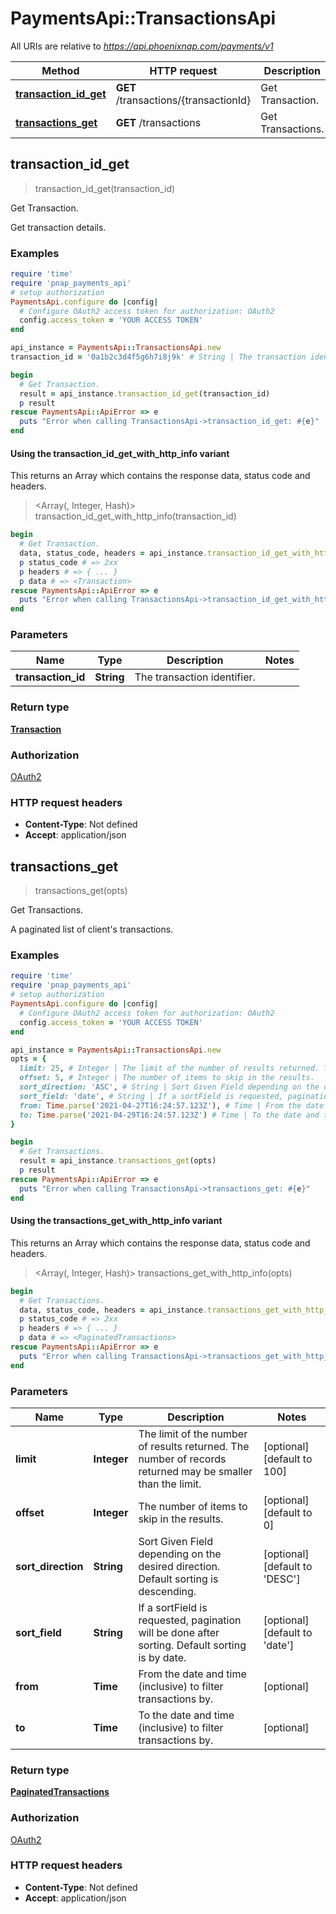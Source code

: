 # PaymentsApi::TransactionsApi

All URIs are relative to *https://api.phoenixnap.com/payments/v1*

| Method | HTTP request | Description |
| ------ | ------------ | ----------- |
| [**transaction_id_get**](TransactionsApi.md#transaction_id_get) | **GET** /transactions/{transactionId} | Get Transaction. |
| [**transactions_get**](TransactionsApi.md#transactions_get) | **GET** /transactions | Get Transactions. |


## transaction_id_get

> <Transaction> transaction_id_get(transaction_id)

Get Transaction.

Get transaction details.

### Examples

```ruby
require 'time'
require 'pnap_payments_api'
# setup authorization
PaymentsApi.configure do |config|
  # Configure OAuth2 access token for authorization: OAuth2
  config.access_token = 'YOUR ACCESS TOKEN'
end

api_instance = PaymentsApi::TransactionsApi.new
transaction_id = '0a1b2c3d4f5g6h7i8j9k' # String | The transaction identifier.

begin
  # Get Transaction.
  result = api_instance.transaction_id_get(transaction_id)
  p result
rescue PaymentsApi::ApiError => e
  puts "Error when calling TransactionsApi->transaction_id_get: #{e}"
end
```

#### Using the transaction_id_get_with_http_info variant

This returns an Array which contains the response data, status code and headers.

> <Array(<Transaction>, Integer, Hash)> transaction_id_get_with_http_info(transaction_id)

```ruby
begin
  # Get Transaction.
  data, status_code, headers = api_instance.transaction_id_get_with_http_info(transaction_id)
  p status_code # => 2xx
  p headers # => { ... }
  p data # => <Transaction>
rescue PaymentsApi::ApiError => e
  puts "Error when calling TransactionsApi->transaction_id_get_with_http_info: #{e}"
end
```

### Parameters

| Name | Type | Description | Notes |
| ---- | ---- | ----------- | ----- |
| **transaction_id** | **String** | The transaction identifier. |  |

### Return type

[**Transaction**](Transaction.md)

### Authorization

[OAuth2](../README.md#OAuth2)

### HTTP request headers

- **Content-Type**: Not defined
- **Accept**: application/json


## transactions_get

> <PaginatedTransactions> transactions_get(opts)

Get Transactions.

A paginated list of client's transactions.

### Examples

```ruby
require 'time'
require 'pnap_payments_api'
# setup authorization
PaymentsApi.configure do |config|
  # Configure OAuth2 access token for authorization: OAuth2
  config.access_token = 'YOUR ACCESS TOKEN'
end

api_instance = PaymentsApi::TransactionsApi.new
opts = {
  limit: 25, # Integer | The limit of the number of results returned. The number of records returned may be smaller than the limit.
  offset: 5, # Integer | The number of items to skip in the results.
  sort_direction: 'ASC', # String | Sort Given Field depending on the desired direction. Default sorting is descending.
  sort_field: 'date', # String | If a sortField is requested, pagination will be done after sorting. Default sorting is by date.
  from: Time.parse('2021-04-27T16:24:57.123Z'), # Time | From the date and time (inclusive) to filter transactions by.
  to: Time.parse('2021-04-29T16:24:57.123Z') # Time | To the date and time (inclusive) to filter transactions by.
}

begin
  # Get Transactions.
  result = api_instance.transactions_get(opts)
  p result
rescue PaymentsApi::ApiError => e
  puts "Error when calling TransactionsApi->transactions_get: #{e}"
end
```

#### Using the transactions_get_with_http_info variant

This returns an Array which contains the response data, status code and headers.

> <Array(<PaginatedTransactions>, Integer, Hash)> transactions_get_with_http_info(opts)

```ruby
begin
  # Get Transactions.
  data, status_code, headers = api_instance.transactions_get_with_http_info(opts)
  p status_code # => 2xx
  p headers # => { ... }
  p data # => <PaginatedTransactions>
rescue PaymentsApi::ApiError => e
  puts "Error when calling TransactionsApi->transactions_get_with_http_info: #{e}"
end
```

### Parameters

| Name | Type | Description | Notes |
| ---- | ---- | ----------- | ----- |
| **limit** | **Integer** | The limit of the number of results returned. The number of records returned may be smaller than the limit. | [optional][default to 100] |
| **offset** | **Integer** | The number of items to skip in the results. | [optional][default to 0] |
| **sort_direction** | **String** | Sort Given Field depending on the desired direction. Default sorting is descending. | [optional][default to &#39;DESC&#39;] |
| **sort_field** | **String** | If a sortField is requested, pagination will be done after sorting. Default sorting is by date. | [optional][default to &#39;date&#39;] |
| **from** | **Time** | From the date and time (inclusive) to filter transactions by. | [optional] |
| **to** | **Time** | To the date and time (inclusive) to filter transactions by. | [optional] |

### Return type

[**PaginatedTransactions**](PaginatedTransactions.md)

### Authorization

[OAuth2](../README.md#OAuth2)

### HTTP request headers

- **Content-Type**: Not defined
- **Accept**: application/json

